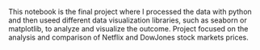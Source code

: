This notebook is the final project where I processed the data with python and then useed different data visualization libraries, such as seaborn or matplotlib, to analyze and visualize the outcome. Project focused on the analysis and comparison of Netflix and DowJones stock markets prices.
